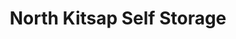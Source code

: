 ---
title: "North Kitsap Self Storage"
url: /poulsbo/north-kitsap-self-storage/
shop: storage rental
---